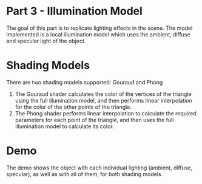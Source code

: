 # Part 3 - Illumination Model

The goal of this part is to replicate lighting effects in the scene. The model implemented is a local illumination model which uses the ambient, diffuse and specular light of the object.

# Shading Models

There are two shading models supported: Gouraud and Phong
1) The Gouraud shader calculates the color of the vertices of the triangle using the full illumination model, and then performs linear interpolation for the color of the other points of the triangle.
2) The Phong shader performs linear interpolation to calculate the required parameters for each point of the triangle, and then uses the full illumination model to calculate its color.

# Demo

The demo shows the object with each individual lighting (ambient, diffuse, specular), as well as with all of them, for both shading models.
